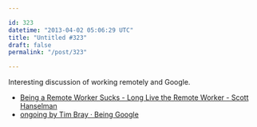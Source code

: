 ```yaml
---

id: 323
datetime: "2013-04-02 05:06:29 UTC"
title: "Untitled #323"
draft: false
permalink: "/post/323"

---
```


Interesting discussion of working remotely and Google.  

 
 * [Being a Remote Worker Sucks - Long Live the Remote Worker - Scott Hanselman](http://www.hanselman.com/blog/BeingARemoteWorkerSucksLongLiveTheRemoteWorker.aspx)
 * [ongoing by Tim Bray · Being Google](https://www.tbray.org/ongoing/When/201x/2013/03/26/Googleversary)



